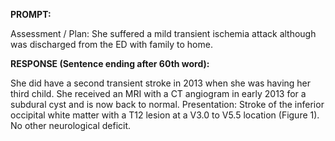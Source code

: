 **PROMPT:**

Assessment / Plan: She suffered a mild transient ischemia attack although was discharged from the ED with family to home.

**RESPONSE (Sentence ending after 60th word):**

She did have a second transient stroke in 2013 when she was having her third child. She received an MRI with a CT angiogram in early 2013 for a subdural cyst and is now back to normal. Presentation: Stroke of the inferior occipital white matter with a T12 lesion at a V3.0 to V5.5 location (Figure 1). No other neurological deficit. 